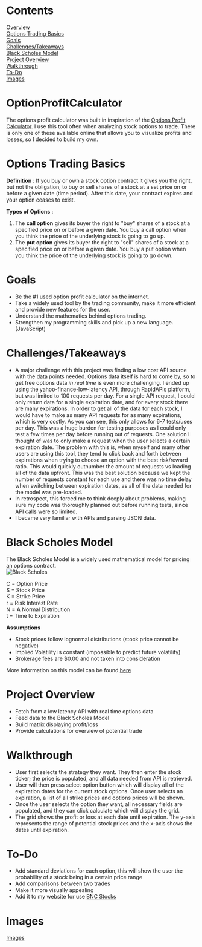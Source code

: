 # Contents
[Overview](#OptionProfitCalculator) \
[Options Trading Basics](#Options-Trading-Basics) \
[Goals](#Goals) \
[Challenges/Takeaways](#challengestakeaways) \
[Black Scholes Model](#black-scholes-model) \
[Project Overview](#Project-Overview) \
[Walkthrough](#Walkthrough) \
[To-Do](#To-Do) \
[Images](#Images)




# OptionProfitCalculator
The options profit calculator was built in inspiration of the [Options Profit Calculator](https://www.optionsprofitcalculator.com/). I use this tool often when analyzing stock options to trade. There is only one of these available online that allows you to visualize profits and losses, so I decided to build my own.

# Options Trading Basics
**Definition** : 
If you buy or own a stock option contract it gives you the right, but not the obligation, to buy or sell shares of a stock at a set price on or before a given date (time period). After this date, your contract expires and your option ceases to exist. 

**Types of Options** : 
1.  The **call option** gives its buyer the right to "buy" shares of a stock at a specified price on or before a given date. You buy a call option when you think the price of the underlying stock is going to go up.
2. The **put option** gives its buyer the right to "sell" shares of a stock at a specified price on or before a given date. You buy a put option when you think the price of the underlying stock is going to go down.  

# Goals
* Be the #1 used option profit calculator on the internet.
* Take a widely used tool by the trading community, make it more efficient and provide new features for the user.
* Understand the mathematics behind options trading.
* Strengthen my programming skills and pick up a new language. (JavaScript)

# Challenges/Takeaways
* A major challenge with this project was finding a low cost API source with the data points needed. Options data itself is hard to come by, so to get free options data *in real time* is even more challenging. I ended up using the yahoo-finance-low-latency API, through RapidAPIs platform, but was limited to 100 requests per day. For a single API request, I could only return data for a single expiration date, and for every stock there are many expirations. In order to get all of the data for each stock, I would have to make as many API requests for as many expirations, which is very costly. As you can see, this only allows for 6-7 tests/uses per day. This was a huge burden for testing purposes as I could only test a few times per day before running out of requests. One solution I thought of was to only make a request when the user selects a certain expiration date. The problem with this is, when myself and many other users are using this tool, they tend to click back and forth between expirations when trying to choose an option with the best risk/reward ratio. This would quickly outnumber the amount of requests vs loading all of the data upfront. This was the best solution because we kept the number of requests constant for each use and there was no time delay when switching between expiration dates, as all of the data needed for the model was pre-loaded.  
* In retrospect, this forced me to think deeply about problems, making sure my code was thoroughly planned out before running tests, since API calls were so limited.
* I became very familiar with APIs and parsing JSON data.

# Black Scholes Model
The Black Scholes Model is a widely used mathematical model for pricing an options contract. \
![Black Scholes](https://www.gstatic.com/education/formulas/images_long_sheet/en/black_scholes_model.svg)

C = Option Price \
S = Stock Price \
K = Strike Price \
r = Risk Interest Rate \
N = A Normal Distribution \
t = Time to Expiration


**Assumptions**
* Stock prices follow lognormal distributions (stock price cannot be negative)
* Implied Volatility is constant (impossible to predict future volatility)
* Brokerage fees are $0.00 and not taken into consideration

More information on this model can be found [here](https://en.wikipedia.org/wiki/Black%E2%80%93Scholes_model)

# Project Overview 
* Fetch from a low latency API with real time options data
* Feed data to the Black Scholes Model
* Build matrix displaying profit/loss
* Provide calculations for overview of potential trade

# Walkthrough
* User first selects the strategy they want. They then enter the stock ticker; the price is populated, and all data needed from API is retrieved.
* User will then press select option button which will display all of the expiration dates for the current stock options. Once user selects an expiration, a list of all strike prices and options prices will be shown.
* Once the user selects the option they want, all necessary fields are populated, and they can click calculate which will display the grid.
* The grid shows the profit or loss at each date until expiration. The y-axis represents the range of potential stock prices and the x-axis shows the dates until expiration.

# To-Do
* Add standard deviations for each option, this will show the user the probability of a stock being in a certain price range
* Add comparisons between two trades
* Make it more visually appealing
* Add it to my website for use [BNC Stocks](www.bncstocks.com)

# Images
[Images](/images)





